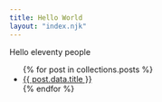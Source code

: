 ```yaml
---
title: Hello World
layout: "index.njk"
---
```


Hello eleventy people

<ul>
{% for post in collections.posts %}
<li>
    <a href="{{ post.url }}">
    {{ post.data.title }}
    </a>
</li>
{% endfor %}
</ul>